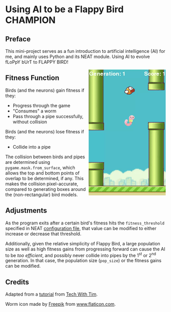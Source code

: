 # Using AI to be a Flappy Bird CHAMPION

## Preface
This mini-project serves as a fun introduction to artificial intelligence (AI) for me, and mainly uses Python and its NEAT module. Using AI to evolve fLoPpY bUrT to FLAPPY BIRD!

<img style="float: right;" src="flappy.gif">

## Fitness Function

Birds (and the neurons) gain fitness if they:
- Progress through the game
- "Consumes" a worm
- Pass through a pipe successfully, without collision

Birds (and the neurons) lose fitness if they:
- Collide into a pipe

The collision between birds and pipes are determined using `pygame.mask.from_surface`, which allows the top and bottom points of overlap to be determined, if any. This makes the collision pixel-accurate, compared to generating boxes around the (non-rectangular) bird models.

## Adjustments
As the program exits after a certain bird's fitness hits the `fitness_threshold` specified in NEAT [configuration file](config-feedforward.txt), that value can be modified to either increase or decrease that threshold.

Additionally, given the relative simplicity of Flappy Bird, a large population size as well as high fitness gains from progressing forward can cause the AI to be *too efficient*, and possibly never collide into pipes by the 1<sup>st</sup> or 2<sup>nd</sup> generation. In that case, the population size (`pop_size`) or the fitness gains can be modified.

## Credits
Adapted from a <a href="https://www.youtube.com/channel/UC4JX40jDee_tINbkjycV4Sg">tutorial</a> from <a href="https://www.youtube.com/channel/UC4JX40jDee_tINbkjycV4Sg">Tech With Tim</a>.
<div>Worm icon made by <a href="https://www.flaticon.com/authors/freepik" title="Freepik">Freepik</a> from <a href="https://www.flaticon.com/" title="Flaticon">www.flaticon.com</a>.</div>

